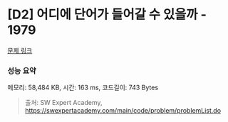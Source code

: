 # [D2] 어디에 단어가 들어갈 수 있을까 - 1979 

[문제 링크](https://swexpertacademy.com/main/code/problem/problemDetail.do?contestProbId=AV5PuPq6AaQDFAUq) 

### 성능 요약

메모리: 58,484 KB, 시간: 163 ms, 코드길이: 743 Bytes



> 출처: SW Expert Academy, https://swexpertacademy.com/main/code/problem/problemList.do